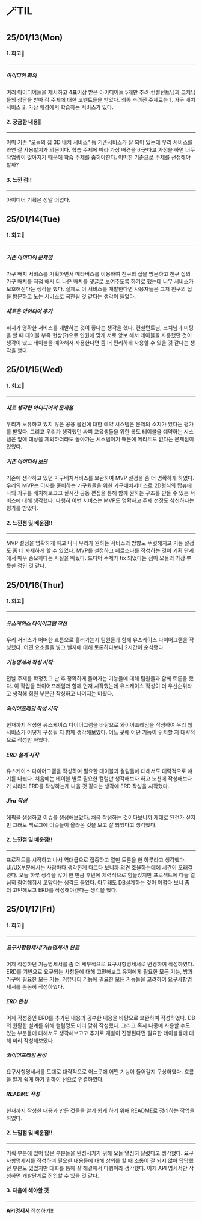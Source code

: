 # 🪄TIL
## 25/01/13(Mon)


#### 1. 회고📑
------------------------
##### 아이디어 회의
여러 아이디어들을 제시하고 4표이상 받은 아이디어들 5개만 추려 컨설턴트님과 코치님들의 상담을 받아 각 주제에 대한 코멘트들을 받았다.
최종 추려진 주제로는 1. 가구 배치 서비스 2. 가상 배경에서 학습하는 서비스가 있다.  



#### 2. 궁금한 내용🤔
--------------------------
이미 기존 "오늘의 집 3D 배치 서비스" 등 기존서비스가 잘 되어 있는데 우리 서비스를 과연 잘 사용할지가 의문이다.
학습 주제에 따라 가상 배경을 바꾼다고 가정을 하면 너무 작업량이 많아지기 때문에 학습 주제를 좁혀야한다. 어떠한 기준으로 주제를 선정해야 할까?

#### 3. 느낀 점‼️ 
--------------------------
아이디어 기획은 정말 어렵다.

## 25/01/14(Tue)

#### 1. 회고📑
---------------
##### 기존 아이디어 문제점 
가구 배치 서비스를 기획하면서 메타버스를 이용하여 친구의 집을 방문하고 친구 집의 가구 배치를 직접 해서 더 나은 배치를 댓글로 보여주도록 하기로 했는데 너무 서비스가 모호해진다는 생각을 했다. 실제로 이 서비스를 개발한다면 사용자들은 그저 친구의 집을 방문하고 노는 서비스로 국한될 것 같다는 생각이 들었다.  
##### 새로운 아이디어 추가 
취지가 명확한 서비스를 개발하는 것이 좋다는 생각을 했다. 컨설턴트님, 코치님과 미팅을 할 때 테이블 부족 현상(?)으로 인원에 맞게 서로 양보 해서 테이블을 사용했던 것이 생각이 났고 테이블을 예약해서 사용한다면 좀 더 편리하게 사용할 수 있을 것 같다는 생각을 했다.

## 25/01/15(Wed)

#### 1. 회고📑
---------
##### 새로 생각한 아이디어의 문제점 
우리가 보유하고 있지 않은 공용 물건에 대한 예약 시스템은 문제의 소지가 있다는 평가를 받았다. 그리고 우리가 생각했던 싸피 교육생들을 위한 복도 테이블을 예약하는 시스템은 앞에 대상을 제외하더라도 돌아가는 시스템이기 때문에 메리트도 없다는 문제점이 있었다. 

##### 기존 아이디어 보완
기존에 생각하고 있던 가구배치서비스를 보완하여 MVP 설정을 좀 더 명확하게 하였다. 우리의 MVP는 이사를 준비하는 가구원들을 위한 가구배치서비스로 2D형식의 탑뷰에 나의 가구를 배치해보고고 실시간 공동 편집을 통해 함께 원하는 구조를 만들 수 있는 서비스에 대해 생각했다. 
다행히 이번 서비스는 MVP도 명확하고 주제 선정도 참신하다는 평가를 받았다. 


#### 2. 느낀점 및 배운점‼️ 
------------
MVP 설정을 명확하게 하고 나니 우리가 원하는 서비스의 방향도 뚜렷해지고 기능 설정도 좀 더 자세하게 할 수 있었다. MVP를 설정하고 페르소나를 작성하는 것이 기획 단계에서 매우 중요하다는 사실을 배웠다. 드디어 주제가 fix 되었다는 점이 오늘의 가장 뿌듯한 점인 것 같다. 

## 25/01/16(Thur)

#### 1. 회고📑 
--------------------
##### 유스케이스 다이어그램 작성
우리 서비스가 어떠한 흐름으로 흘러가는지 팀원들과 함께 유스케이스 다이어그램을 작성헀다. 어떤 요소들을 넣고 뺄지에 대해 토론하다보니 2시간이 순삭됐다.

##### 기능명세서 작성 시작
전날 주제를 확정짓고 난 후 정확하게 들어가는 기능들에 대해 팀원들과 함께 토론을 했다. 이 작업을 와이어프레임과 함께 먼저 시작했는데 유스케이스 작성이 더 우선순위라고 생각해 회원 부분만 작성하고 나머지는 미뤘다.

##### 와이어프레임 작성 시작
현재까지 작성한 유스케이스 다이어그램을 바탕으로 와이어프레임을 작성하여 우리 웹 서비스가 어떻게 구성될 지 함께 생각해보았다. 어느 곳에 어떤 기능이 위치할 지 대략적으로 작성만 하였다.

##### ERD 설계 시작
유스케이스 다이어그램을 작성하며 필요한 테이블과 컬럼들에 대해서도 대략적으로 얘기를 나눴다. 처음에는 테이블 별로 필요한 컬럼만 생각해보자 하고 노션에 작성해보다가 차라리 ERD를 작성하는게 나을 것 같다는 생각에 ERD 작성을 시작했다. 

##### Jira 작성
에픽을 생성하고 이슈를 생성해보았다. 처음 작성하는 것이다보니까 제대로 된건가 싶지만 그래도 백로그에 이슈들이 올라온 것을 보고 잘 되었다고 생각했다.

#### 2. 느낀점 및 배운점‼️
-------------------
프로젝트를 시작하고 나서 역대급으로 집중하고 열띤 토론을 한 하루라고 생각했다. UI/UX부분에서는 사람마다 생각한게 다르다 보니까 의견 조율하는데에 시간이 오래걸렸다. 오늘 하루 생각을 많이 한 만큼 후반에 체력적으로 힘들었지만 프로젝트에 다들 열심히 참여해줘서 고맙다는 생각도 들었다. 아무래도 DB설계하는 것이 어렵다 보니 좀 더 고민해보고 ERD를 작성해야겠다는 생각을 했다. 

## 25/01/17(Fri)

#### 1. 회고📑
-------------------
##### 요구사항명세서(기능명세서) 완료
어제 작성하던 기능명세서를 좀 더 세부적으로 요구사항명세서로 변경하여 작성하였다. ERD를 기반으로 요구되는 사항들에 대해 고민해보고 유저에게 필요한 모든 기능, 방과 가구에 필요한 모든 기능, 커뮤니티 기능에 필요한 모든 기능들을 고려하여 요구사항명세서를 꼼꼼히 작성하였다.

##### ERD 완성
어제 작성중인 ERD를 추가된 내용과 공부한 내용을 바탕으로 보완하여 작성하였다. DB의 원활한 설계를 위해 컬럼명도 미리 맞춰 작성했다. 그리고 혹시 나중에 사용할 수도 있는 부분들에 대해서도 생각해보고고 추가로 개발이 진행된다면 필요한 테이블들에 대해 미리 작성해보았다.

##### 와이어프레임 완성
요구사항명세서를 토대로 대략적으로 어느곳에 어떤 기능이 들어갈지 구상하였다. 흐름을 알게 쉽게 하기 위하여 선으로 연결하였다.

##### README 작성
현재까지 작성한 내용과 만든 것들을 알기 쉽게 하기 위해 README로 정리하는 작업을 하였다. 

#### 2. 느낌점 및 배운점‼️
-----------------
기획 부분에 있어 많은 부분들을 완성시키기 위해 오늘 열심히 달렸다고 생각했다. 요구사항명세서를 작성하며 필요한 내용들에 대해 상의를 할 때 소통이 잘 되지 않아 답답했던 부분도 있었지만 대화를 통해 잘 해결해서 다행이라 생각했다. 
이제 API 명세서만 작성하면 개발단계로 진입할 수 있을 것 같다. 
 

#### 3. 다음에 해야할 것
----------------
**API명세서** 작성하기!!
